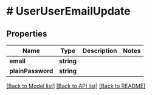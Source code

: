 # # UserUserEmailUpdate

## Properties

Name | Type | Description | Notes
------------ | ------------- | ------------- | -------------
**email** | **string** |  |
**plainPassword** | **string** |  |

[[Back to Model list]](../../README.md#models) [[Back to API list]](../../README.md#endpoints) [[Back to README]](../../README.md)
